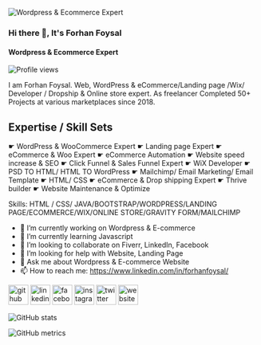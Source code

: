 ![Wordpress & Ecommerce Expert](https://media-exp1.licdn.com/dms/image/C5616AQEpoDtNlbfD5A/profile-displaybackgroundimage-shrink_200_800/0/1639566357670?e=1645056000&v=beta&t=Tp3h3KKKNz4frreilM9naNoITZ46DUfUzYJcok71k3c)

### Hi there 👋, It's Forhan Foysal
#### Wordpress & Ecommerce Expert
![Profile views](https://gpvc.arturio.dev/forhanfoysal) 

I am Forhan Foysal. Web, WordPress & eCommerce/Landing page /Wix/ Developer / Dropship & Online store expert.
As freelancer Completed 50+ Projects at various marketplaces since 2018.


Expertise / Skill Sets
---------------------
☛ WordPress & WooCommerce Expert
☛ Landing page Expert
☛ eCommerce & Woo Expert
☛ eCommerce Automation
☛ Website speed increase & SEO
☛ Click Funnel & Sales Funnel Expert
☛ WiX Developer
☛ PSD TO HTML/ HTML TO WordPress
☛ Mailchimp/ Email Marketing/ Email Template
☛ HTML/ CSS
☛ eCommerce & Drop shipping Expert
☛ Thrive builder
☛ Website Maintenance & Optimize

Skills: HTML / CSS/ JAVA/BOOTSTRAP/WORDPRESS/LANDING PAGE/ECOMMERCE/WIX/ONLINE STORE/GRAVITY FORM/MAILCHIMP 

- 🔭 I’m currently working on Wordpress & E-commerce  
- 🌱 I’m currently learning Javascript 
- 👯 I’m looking to collaborate on Fiverr, LinkedIn, Facebook  
- 🤔 I’m looking for help with Website, Landing Page 
- 💬 Ask me about Wordpress & E-commerce Website 
- 📫 How to reach me: https://www.linkedin.com/in/forhanfoysal/ 


[<img src='https://cdn.jsdelivr.net/npm/simple-icons@3.0.1/icons/github.svg' alt='github' height='40'>](https://github.com/forhanfoysal)  [<img src='https://cdn.jsdelivr.net/npm/simple-icons@3.0.1/icons/linkedin.svg' alt='linkedin' height='40'>](https://www.linkedin.com/in/https://www.linkedin.com/in/forhanfoysal//)  [<img src='https://cdn.jsdelivr.net/npm/simple-icons@3.0.1/icons/facebook.svg' alt='facebook' height='40'>](https://www.facebook.com/https://www.facebook.com/forhanfoysall/)  [<img src='https://cdn.jsdelivr.net/npm/simple-icons@3.0.1/icons/instagram.svg' alt='instagram' height='40'>](https://www.instagram.com/https://www.instagram.com/forhan_foysal//)  [<img src='https://cdn.jsdelivr.net/npm/simple-icons@3.0.1/icons/twitter.svg' alt='twitter' height='40'>](https://twitter.com/https://twitter.com/Forhanfoysall)  [<img src='https://cdn.jsdelivr.net/npm/simple-icons@3.0.1/icons/icloud.svg' alt='website' height='40'>](Forhanfoysal.com)  

![GitHub stats](https://github-readme-stats.vercel.app/api?username=forhanfoysal&show_icons=true)  

![GitHub metrics](https://metrics.lecoq.io/forhanfoysal)  

 
